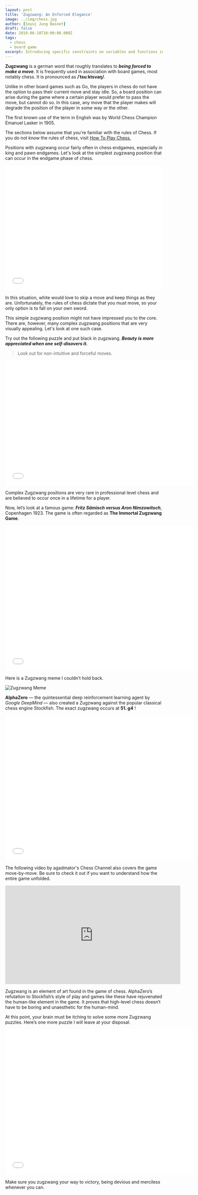```yaml
---
layout: post
title: 'Zugzwang: An Enforced Elegance'
image: ../img/chess.jpg
author: [Soyuj Jung Basnet]
draft: false
date: 2019-06-18T10:00:00.000Z
tags:
  - chess
  - board game
excerpt: Introducing specific constraints on variables and functions in mathematics gives rise to numerous intricate patterns. This blog discusses one such delicacy that can arise in certain board games like chess — Zugzwang.
---
```


**Zugzwang** is a german word that roughly translates to **_being forced to make a move_**. It is frequently used in association with board games, most notably chess. It is pronounced as **/ˈtsuːktsvaŋ/**.

Unlike in other board games such as Go, the players in chess do not have the option to pass their current move and stay idle. So, a board position can arise during the game where a certain player would prefer to pass the move, but cannot do so. In this case, any move that the player makes will degrade the position of the player in some way or the other.

The first known use of the term in English was by World Chess Champion Emanuel Lasker in 1905.

The sections below assume that you're familiar with the rules of Chess. If you do not know the rules of chess, visit <a href="https://www.chess.com/learn-how-to-play-chess" target="_blank">How To Play Chess.</a>

Positions with zugzwang occur fairly often in chess endgames, especially in king and pawn endgames. Let's look at the simplest zugzwang position that can occur in the endgame phase of chess.

<iframe id="6883540" allowtransparency="true" frameborder="0" height="400" width="603" style="width:100%;border:none;" src="//www.chess.com/emboard?id=6883540"></iframe>

In this situation, white would love to skip a move and keep things as they are. Unfortunately, the rules of chess dictate that you must move, so your only option is to fall on your own sword.


This simple zugzwang position might not have impressed you to the core. There are, however, many complex zugzwang positions that are very visually appealing. Let's look at one such case.

Try out the following puzzle and put black in zugzwang. **_Beauty is more appreciated when one self-disovers it._**

> Look out for non-intuitive and forceful moves.

<iframe allowtransparency="true" border="0" frameborder="0" height="400" width="603" src="//www.chess.com/emboard?id=6206920"></iframe>

Complex Zugzwang positions are very rare in professional level chess and are believed to occur once in a lifetime for a player.

Now, let’s look at a famous game: **_Fritz Sämisch versus Aron Nimzowitsch_**, Copenhagen 1923. The game is often regarded as **The Immortal Zugzwang Game**.

<iframe allowtransparency="true" border="0" frameborder="0" height="465" width="603" src="//www.chess.com/emboard?id=6206922"></iframe>

Here is a Zugzwang meme I couldn’t hold back.

![Zugzwang Meme](../img/zugzwang_meme.jpg)

**AlphaZero** — the quintessential deep reinforcement learning agent by _Google DeepMind_ — also created a Zugzwang against the popular classical chess engine Stockfish. The exact zugzwang occurs at **51. g4** !

<iframe id="game" allowtransparency="true" border="0" frameborder="0" height="465" width="603" src="//www.chess.com/emboard?id=6207034"></iframe>

The following video by agadmator's Chess Channel also covers the game move-by-move. Be sure to check it out if you want to understand how the entire game unfolded.

<iframe width="560" height="315" src="https://www.youtube.com/embed/lFXJWPhDsSY" frameborder="0" allow="accelerometer; autoplay; encrypted-media; gyroscope; picture-in-picture" allowfullscreen></iframe>

Zugzwang is an element of art found in the game of chess. AlphaZero’s refutation to Stockfish’s style of play and games like these have rejuvenated the human-like element in the game. It proves that high-level chess doesn’t have to be boring and unaesthetic for the human-mind.

At this point, your brain must be itching to solve some more Zugzwang puzzles. Here’s one more puzzle I will leave at your disposal.

<iframe allowtransparency="true" border="0" frameborder="0" height="465" width="603" src="//www.chess.com/emboard?id=6207076"></iframe>

Make sure you zugzwang your way to victory, being devious and merciless whenever you can.